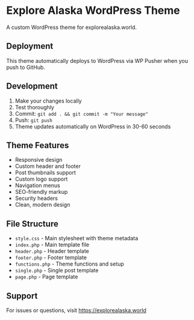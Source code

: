 # Explore Alaska WordPress Theme

A custom WordPress theme for explorealaska.world.

## Deployment

This theme automatically deploys to WordPress via WP Pusher when you push to GitHub.

## Development

1. Make your changes locally
2. Test thoroughly
3. Commit: `git add . && git commit -m "Your message"`
4. Push: `git push`
5. Theme updates automatically on WordPress in 30-60 seconds

## Theme Features

- Responsive design
- Custom header and footer
- Post thumbnails support
- Custom logo support
- Navigation menus
- SEO-friendly markup
- Security headers
- Clean, modern design

## File Structure

- `style.css` - Main stylesheet with theme metadata
- `index.php` - Main template file
- `header.php` - Header template
- `footer.php` - Footer template
- `functions.php` - Theme functions and setup
- `single.php` - Single post template
- `page.php` - Page template

## Support

For issues or questions, visit https://explorealaska.world
